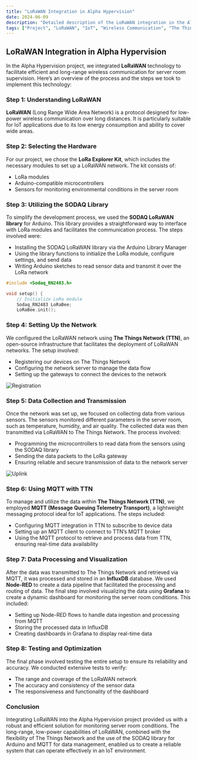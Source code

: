 ```yaml
---
title: "LoRaWAN Integration in Alpha Hypervision"
date: 2024-06-09
description: "Detailed description of the LoRaWAN integration in the Alpha Hypervision project."
tags: ["Project", "LoRaWAN", "IoT", "Wireless Communication", "The Things Network", "Arduino", "SODAQ", "MQTT"]
---
```


## LoRaWAN Integration in Alpha Hypervision

In the Alpha Hypervision project, we integrated **LoRaWAN** technology to facilitate efficient and long-range wireless communication for server room supervision. Here’s an overview of the process and the steps we took to implement this technology:

### Step 1: Understanding LoRaWAN
**LoRaWAN** (Long Range Wide Area Network) is a protocol designed for low-power wireless communication over long distances. It is particularly suitable for IoT applications due to its low energy consumption and ability to cover wide areas.

### Step 2: Selecting the Hardware
For our project, we chose the **LoRa Explorer Kit**, which includes the necessary modules to set up a LoRaWAN network. The kit consists of:
- LoRa modules
- Arduino-compatible microcontrollers
- Sensors for monitoring environmental conditions in the server room

### Step 3: Utilizing the SODAQ Library
To simplify the development process, we used the **SODAQ LoRaWAN library** for Arduino. This library provides a straightforward way to interface with LoRa modules and facilitates the communication process. The steps involved were:
- Installing the SODAQ LoRaWAN library via the Arduino Library Manager
- Using the library functions to initialize the LoRa module, configure settings, and send data
- Writing Arduino sketches to read sensor data and transmit it over the LoRa network

```c 
#include <Sodaq_RN2483.h> 

void setup() {
    // Initialize LoRa module
    Sodaq_RN2483 LoRaBee;
    LoRaBee.init();

```

### Step 4: Setting Up the Network
We configured the LoRaWAN network using **The Things Network (TTN)**, an open-source infrastructure that facilitates the deployment of LoRaWAN networks. The setup involved:
- Registering our devices on The Things Network
- Configuring the network server to manage the data flow
- Setting up the gateways to connect the devices to the network

![Registration](/img/registrationTTN.png)

### Step 5: Data Collection and Transmission
Once the network was set up, we focused on collecting data from various sensors. The sensors monitored different parameters in the server room, such as temperature, humidity, and air quality. The collected data was then transmitted via LoRaWAN to The Things Network. The process involved:
- Programming the microcontrollers to read data from the sensors using the SODAQ library
- Sending the data packets to the LoRa gateway
- Ensuring reliable and secure transmission of data to the network server

![Uplink](/img/Uplink.png)

### Step 6: Using MQTT with TTN
To manage and utilize the data within **The Things Network (TTN)**, we employed **MQTT (Message Queuing Telemetry Transport)**, a lightweight messaging protocol ideal for IoT applications. The steps included:
- Configuring MQTT integration in TTN to subscribe to device data
- Setting up an MQTT client to connect to TTN’s MQTT broker
- Using the MQTT protocol to retrieve and process data from TTN, ensuring real-time data availability

### Step 7: Data Processing and Visualization
After the data was transmitted to The Things Network and retrieved via MQTT, it was processed and stored in an **InfluxDB** database. We used **Node-RED** to create a data pipeline that facilitated the processing and routing of data. The final step involved visualizing the data using **Grafana** to create a dynamic dashboard for monitoring the server room conditions. This included:
- Setting up Node-RED flows to handle data ingestion and processing from MQTT
- Storing the processed data in InfluxDB
- Creating dashboards in Grafana to display real-time data

### Step 8: Testing and Optimization
The final phase involved testing the entire setup to ensure its reliability and accuracy. We conducted extensive tests to verify:
- The range and coverage of the LoRaWAN network
- The accuracy and consistency of the sensor data
- The responsiveness and functionality of the dashboard

### Conclusion
Integrating LoRaWAN into the Alpha Hypervision project provided us with a robust and efficient solution for monitoring server room conditions. The long-range, low-power capabilities of LoRaWAN, combined with the flexibility of The Things Network and the use of the SODAQ library for Arduino and MQTT for data management, enabled us to create a reliable system that can operate effectively in an IoT environment.
